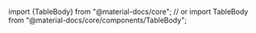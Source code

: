 import {TableBody} from "@material-docs/core";
// or
import TableBody from "@material-docs/core/components/TableBody";